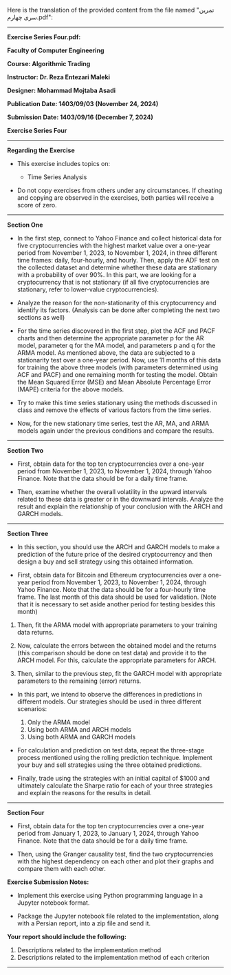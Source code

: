 Here is the translation of the provided content from the file named "تمرین سری چهارم.pdf":

---

**Exercise Series Four.pdf:**

**Faculty of Computer Engineering**

**Course: Algorithmic Trading**

**Instructor: Dr. Reza Entezari Maleki**

**Designer: Mohammad Mojtaba Asadi**

**Publication Date: 1403/09/03 (November 24, 2024)**

**Submission Date: 1403/09/16 (December 7, 2024)**

**Exercise Series Four**

---

**Regarding the Exercise**

- This exercise includes topics on:
  - Time Series Analysis

- Do not copy exercises from others under any circumstances. If cheating and copying are observed in the exercises, both parties will receive a score of zero.

---

**Section One**

- In the first step, connect to Yahoo Finance and collect historical data for five cryptocurrencies with the highest market value over a one-year period from November 1, 2023, to November 1, 2024, in three different time frames: daily, four-hourly, and hourly. Then, apply the ADF test on the collected dataset and determine whether these data are stationary with a probability of over 90%. In this part, we are looking for a cryptocurrency that is not stationary (if all five cryptocurrencies are stationary, refer to lower-value cryptocurrencies).

- Analyze the reason for the non-stationarity of this cryptocurrency and identify its factors. (Analysis can be done after completing the next two sections as well)

- For the time series discovered in the first step, plot the ACF and PACF charts and then determine the appropriate parameter p for the AR model, parameter q for the MA model, and parameters p and q for the ARMA model. As mentioned above, the data are subjected to a stationarity test over a one-year period. Now, use 11 months of this data for training the above three models (with parameters determined using ACF and PACF) and one remaining month for testing the model. Obtain the Mean Squared Error (MSE) and Mean Absolute Percentage Error (MAPE) criteria for the above models.

- Try to make this time series stationary using the methods discussed in class and remove the effects of various factors from the time series.

- Now, for the new stationary time series, test the AR, MA, and ARMA models again under the previous conditions and compare the results.

---

**Section Two**

- First, obtain data for the top ten cryptocurrencies over a one-year period from November 1, 2023, to November 1, 2024, through Yahoo Finance. Note that the data should be for a daily time frame.

- Then, examine whether the overall volatility in the upward intervals related to these data is greater or in the downward intervals. Analyze the result and explain the relationship of your conclusion with the ARCH and GARCH models.

---

**Section Three**

- In this section, you should use the ARCH and GARCH models to make a prediction of the future price of the desired cryptocurrency and then design a buy and sell strategy using this obtained information.

- First, obtain data for Bitcoin and Ethereum cryptocurrencies over a one-year period from November 1, 2023, to November 1, 2024, through Yahoo Finance. Note that the data should be for a four-hourly time frame. The last month of this data should be used for validation. (Note that it is necessary to set aside another period for testing besides this month)

1. Then, fit the ARMA model with appropriate parameters to your training data returns.

2. Now, calculate the errors between the obtained model and the returns (this comparison should be done on test data) and provide it to the ARCH model. For this, calculate the appropriate parameters for ARCH.

3. Then, similar to the previous step, fit the GARCH model with appropriate parameters to the remaining (error) returns.

- In this part, we intend to observe the differences in predictions in different models. Our strategies should be used in three different scenarios:
  1. Only the ARMA model
  2. Using both ARMA and ARCH models
  3. Using both ARMA and GARCH models

- For calculation and prediction on test data, repeat the three-stage process mentioned using the rolling prediction technique. Implement your buy and sell strategies using the three obtained predictions.

- Finally, trade using the strategies with an initial capital of $1000 and ultimately calculate the Sharpe ratio for each of your three strategies and explain the reasons for the results in detail.

---

**Section Four**

- First, obtain data for the top ten cryptocurrencies over a one-year period from January 1, 2023, to January 1, 2024, through Yahoo Finance. Note that the data should be for a daily time frame.

- Then, using the Granger causality test, find the two cryptocurrencies with the highest dependency on each other and plot their graphs and compare them with each other.

**Exercise Submission Notes:**

- Implement this exercise using Python programming language in a Jupyter notebook format.

- Package the Jupyter notebook file related to the implementation, along with a Persian report, into a zip file and send it.

**Your report should include the following:**

1. Descriptions related to the implementation method
2. Descriptions related to the implementation method of each criterion

---